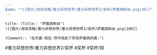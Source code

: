 ```yaml
---
Icon: "![[图片/游戏攻略/重力异想世界/重力异想世界2/奖杯/萨嘉西粉丝.png|30]]"
---
```

```ad-common-bronze-trophy
title: (Title:: "萨嘉西粉丝")
![[图片/游戏攻略/重力异想世界/重力异想世界2/奖杯/萨嘉西粉丝.png|100]]

(Comment:: "在杰嘉·帕拉·劳中找到了所有萨嘉西的画.")
```

#重力异想世界/重力异想世界2/奖杯 #奖杯 #奖杯/铜
